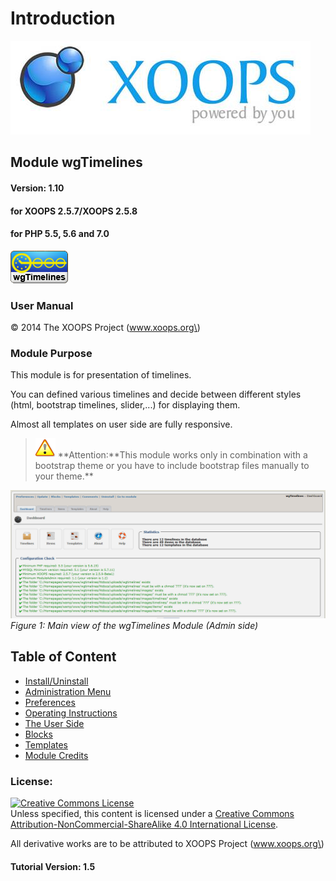 # Introduction

![logoXoops.jpg](../.gitbook/assets/logoxoops.jpg)

## Module wgTimelines

#### Version: 1.10

#### for XOOPS 2.5.7/XOOPS 2.5.8

#### for PHP 5.5, 5.6 and 7.0

![logoModule.png](../.gitbook/assets/logomodule%20%281%29.png)

### User Manual

© 2014 The XOOPS Project \(www.xoops.org\)

### Module Purpose

This module is for presentation of timelines.

You can defined various timelines and decide between different styles \(html, bootstrap timelines, slider,...\) for displaying them.

Almost all templates on user side are fully responsive.

> ![](../.gitbook/assets/important.png) **Attention:**This module works only in combination with a bootstrap theme or you have to include bootstrap files manually to your theme.\*\*

![0dashboard1.png](../.gitbook/assets/0dashboard%20%283%29.png)  
 _Figure 1: Main view of the wgTimelines Module \(Admin side\)_

## Table of Content

* [Install/Uninstall](https://github.com/XoopsDocs/wgtimelines-tutorial/tree/6928859ef45a97d376e395017106b51fd3776b9c/english/book/1install.md)
* [Administration Menu](https://github.com/XoopsDocs/wgtimelines-tutorial/tree/6928859ef45a97d376e395017106b51fd3776b9c/english/book/2administration.md)
* [Preferences](preferences.md)
* [Operating Instructions](https://github.com/XoopsDocs/wgtimelines-tutorial/tree/6928859ef45a97d376e395017106b51fd3776b9c/english/book/4operations.md)
* [The User Side](https://github.com/XoopsDocs/wgtimelines-tutorial/tree/6928859ef45a97d376e395017106b51fd3776b9c/english/book/5userside.md)
* [Blocks](https://github.com/XoopsDocs/wgtimelines-tutorial/tree/6928859ef45a97d376e395017106b51fd3776b9c/english/book/6blocks.md)
* [Templates](https://github.com/XoopsDocs/wgtimelines-tutorial/tree/6928859ef45a97d376e395017106b51fd3776b9c/english/book/7templates.md)
* [Module Credits](https://github.com/XoopsDocs/wgtimelines-tutorial/tree/6928859ef45a97d376e395017106b51fd3776b9c/english/book/9credits.md)

### License:

[![Creative Commons License](https://i.creativecommons.org/l/by-nc-sa/4.0/88x31.png)](http://creativecommons.org/licenses/by-nc-sa/4.0/)  
Unless specified, this content is licensed under a [Creative Commons Attribution-NonCommercial-ShareAlike 4.0 International License](http://creativecommons.org/licenses/by-nc-sa/4.0/).

All derivative works are to be attributed to XOOPS Project \(www.xoops.org\)

#### Tutorial Version: 1.5

